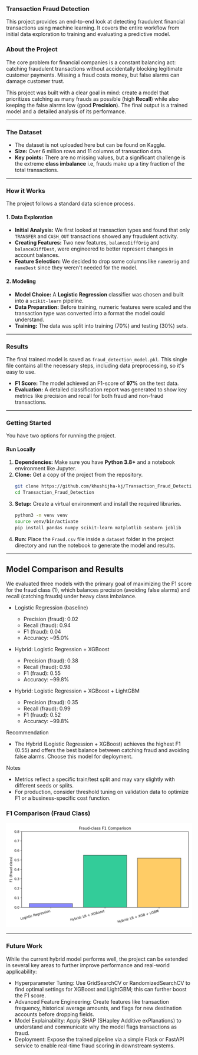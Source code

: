 ### Transaction Fraud Detection

This project provides an end-to-end look at detecting fraudulent financial transactions using machine learning. It covers the entire workflow from initial data exploration to training and evaluating a predictive model.



### About the Project

The core problem for financial companies is a constant balancing act: catching fraudulent transactions without accidentally blocking legitimate customer payments. Missing a fraud costs money, but false alarms can damage customer trust.

This project was built with a clear goal in mind: create a model that prioritizes catching as many frauds as possible (high **Recall**) while also keeping the false alarms low (good **Precision**). The final output is a trained model and a detailed analysis of its performance.

-----

### The Dataset

  * The dataset is not uploaded here but can be found on Kaggle.
  * **Size:** Over 6 million rows and 11 columns of transaction data.
  * **Key points:** There are no missing values, but a significant challenge is the extreme **class imbalance** i.e, frauds make up a tiny fraction of the total transactions.

-----

### How it Works

The project follows a standard data science process.

#### 1\. Data Exploration

  * **Initial Analysis:** We first looked at transaction types and found that only `TRANSFER` and `CASH_OUT` transactions showed any fraudulent activity.
  * **Creating Features:** Two new features, `balanceDiffOrig` and `balanceDiffDest`, were engineered to better represent changes in account balances.
  * **Feature Selection:** We decided to drop some columns like `nameOrig` and `nameDest` since they weren't needed for the model.

#### 2\. Modeling

  * **Model Choice:** A **Logistic Regression** classifier was chosen and built into a `scikit-learn` pipeline.
  * **Data Preparation:** Before training, numeric features were scaled and the transaction type was converted into a format the model could understand.
  * **Training:** The data was split into training (70%) and testing (30%) sets.

-----

### Results

The final trained model is saved as `fraud_detection_model.pkl`. This single file contains all the necessary steps, including data preprocessing, so it's easy to use.

  * **F1 Score:** The model achieved an F1-score of **97%** on the test data.
  * **Evaluation:** A detailed classification report was generated to show key metrics like precision and recall for both fraud and non-fraud transactions.

-----

### Getting Started

You have two options for running the project.

#### Run Locally

1.  **Dependencies:** Make sure you have **Python 3.8+** and a notebook environment like Jupyter.
2.  **Clone:** Get a copy of the project from the repository.
    ```bash
    git clone https://github.com/khushijha-kj/Transaction_Fraud_Detection.git
    cd Transaction_Fraud_Detection
    ```
3.  **Setup:** Create a virtual environment and install the required libraries.
    ```bash
    python3 -m venv venv
    source venv/bin/activate
    pip install pandas numpy scikit-learn matplotlib seaborn joblib
    ```
4.  **Run:** Place the `Fraud.csv` file inside a `dataset` folder in the project directory and run the notebook to generate the model and results.

-----

## Model Comparison and Results

We evaluated three models with the primary goal of maximizing the F1 score for the fraud class (1), which balances precision (avoiding false alarms) and recall (catching frauds) under heavy class imbalance.

- Logistic Regression (baseline)
  - Precision (fraud): 0.02
  - Recall (fraud): 0.94
  - F1 (fraud): 0.04
  - Accuracy: ~95.0%

- Hybrid: Logistic Regression + XGBoost
  - Precision (fraud): 0.38
  - Recall (fraud): 0.98
  - F1 (fraud): 0.55
  - Accuracy: ~99.8%

- Hybrid: Logistic Regression + XGBoost + LightGBM
  - Precision (fraud): 0.35
  - Recall (fraud): 0.99
  - F1 (fraud): 0.52
  - Accuracy: ~99.8%

Recommendation

- The Hybrid (Logistic Regression + XGBoost) achieves the highest F1 (0.55) and offers the best balance between catching fraud and avoiding false alarms. Choose this model for deployment.

Notes

- Metrics reflect a specific train/test split and may vary slightly with different seeds or splits.
- For production, consider threshold tuning on validation data to optimize F1 or a business-specific cost function.

### F1 Comparison (Fraud Class)

![Fraud-class F1 Comparison](images/f1_comparison.png)

---

### Future Work

While the current hybrid model performs well, the project can be extended in several key areas to further improve performance and real-world applicability:

- Hyperparameter Tuning: Use GridSearchCV or RandomizedSearchCV to find optimal settings for XGBoost and LightGBM; this can further boost the F1 score.
- Advanced Feature Engineering: Create features like transaction frequency, historical average amounts, and flags for new destination accounts before dropping fields.
- Model Explainability: Apply SHAP (SHapley Additive exPlanations) to understand and communicate why the model flags transactions as fraud.
- Deployment: Expose the trained pipeline via a simple Flask or FastAPI service to enable real-time fraud scoring in downstream systems.
